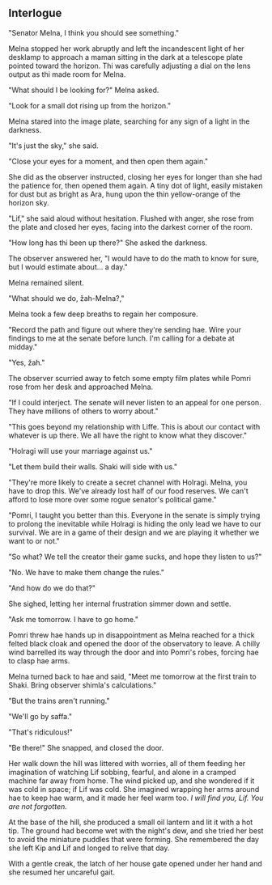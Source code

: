 <!--

Interlogue
  - Melna is at Heiko Observatory and sees the craft hurtling into space.
  - She is furious at Holragi for doing something so reckless, and vows to go back to the senate to demand that they divulge their plans.
  - She is shown to be handling the heiko issue well while people talk about shaki falling apart in chaos. They suggest that it's safer for her not to go to Shaki.
  - She considers going directly to Holragi.
  - She sleeps on it.
  - Late at night, She gets a knock from a maman named Linyu who demands to speak with her at once. Kip sent her.

-->

## Interlogue


  "Senator Melna, I think you should see something."

  Melna stopped her work abruptly and left the incandescent light of her desklamp to approach a maman sitting in the dark at a telescope plate pointed toward the horizon. Thi was carefully adjusting a dial on the lens output as thi made room for Melna.

  "What should I be looking for?" Melna asked.

  "Look for a small dot rising up from the horizon."

  Melna stared into the image plate, searching for any sign of a light in the darkness.
  
  "It's just the sky," she said.

  "Close your eyes for a moment, and then open them again."

  She did as the observer instructed, closing her eyes for longer than she had the patience for, then opened them again. A tiny dot of light, easily mistaken for dust but as bright as Ara, hung upon the thin yellow-orange of the horizon sky.

  "Lif," she said aloud without hesitation. Flushed with anger, she rose from the plate and closed her eyes, facing into the darkest corner of the room.

  "How long has thi been up there?" She asked the darkness.

  The observer answered her, "I would have to do the math to know for sure, but I would estimate about... a day."

  Melna remained silent.

  "What should we do, žah-Melna?,"

  Melna took a few deep breaths to regain her composure.

  "Record the path and figure out where they're sending hae. Wire your findings to me at the senate before lunch. I'm calling for a debate at midday."

  "Yes, žah."

  The observer scurried away to fetch some empty film plates while Pomri rose from her desk and approached Melna.

  "If I could interject. The senate will never listen to an appeal for one person. They have millions of others to worry about."

  "This goes beyond my relationship with Liffe. This is about our contact with whatever is up there. We all have the right to know what they discover."

  "Holragi will use your marriage against us."

  "Let them build their walls. Shaki will side with us."

  "They're more likely to create a secret channel with Holragi. Melna, you have to drop this. We've already lost half of our food reserves. We can't afford to lose more over some rogue senator's political game."

  "Pomri, I taught you better than this. Everyone in the senate is simply trying to prolong the inevitable while Holragi is hiding the only lead we have to our survival. We are in a game of their design and we are playing it whether we want to or not."

  "So what? We tell the creator their game sucks, and hope they listen to us?"

  "No. We have to make them change the rules."

  "And how do we do that?"

  She sighed, letting her internal frustration simmer down and settle.

  "Ask me tomorrow. I have to go home."

  Pomri threw hae hands up in disappointment as Melna reached for a thick felted black  cloak and opened the door of the observatory to leave. A chilly wind barrelled its way through the door and into Pomri's robes, forcing hae to clasp hae arms. 

  Melna turned back to hae and said, "Meet me tomorrow at the first train to Shaki. Bring observer shimla's calculations."

  "But the trains aren't running."

  "We'll go by saffa."

  "That's ridiculous!"

  "Be there!" She snapped, and closed the door.

  Her walk down the hill was littered with worries, all of them feeding her imagination of watching Lif sobbing, fearful, and alone in a cramped machine far away from home. The wind picked up, and she wondered if it was cold in space; if Lif was cold. She imagined wrapping her arms around hae to keep hae warm, and it made her feel warm too. *I will find you, Lif. You are not forgotten.*

  At the base of the hill, she produced a small oil lantern and lit it with a hot tip. The ground had become wet with the night's dew, and she tried her best to avoid the miniature puddles that were forming. She remembered the day she left Kip and Lif and longed to relive that day.

  With a gentle creak, the latch of her house gate opened under her hand and she resumed her uncareful gait.

  <!--
  

"Maybe pohua," I interjected.

"...What?"

"Pohua. I grow it at home. It can grow under some very harsh conditions. We could surrender all the food that we have stockpiled, and then quickly grow Pohua to stock up."

She lowered the lantern to the floor and pulled out a charcoal and paper from her bag.

"How long does it take to grow?"

"It grows to maturity around 40 Tova after planting."

"That's too long. What will they eat in the meantime?"

"They can do an early harvest on the crops they're currently growing. The other crops will likely die from inadequate light before 40 Tova anyway."

She noted down my plans and put the paper and charcoal back in her bag.

"Practical and smart. Thank you."

  -->

